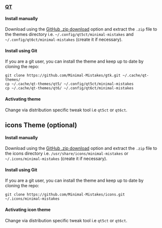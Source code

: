 ### [QT](https://www.qt.io/)

#### Install manually

Download using the [GitHub .zip download](https://github.com/minimal-mistakes/qt/archive/master.zip) option and extract the `.zip` file to the themes directory i.e. `~/.config/qt5ct/minimal-mistakes` and `~/.config/qt6ct/minimal-mistakes` (create it if necessary).

#### Install using Git

If you are a git user, you can install the theme and keep up to date by cloning the repo:

```
git clone https://github.com/Minimal-Mistakes/gtk.git ~/.cache/qt-themes/
cp ~/.cache/qt-themes/qt5/ ~/.config/qt5ct/minimal-mistakes
cp ~/.cache/qt-themes/qt6/ ~/.config/qt6ct/minimal-mistakes
```

#### Activating theme

Change via distribution specific tweak tool i.e `qt5ct` or `qt6ct`.

## icons Theme (optional)

#### Install manually

Download using the [GitHub .zip download](https://github.com/minimal-mistakes/icons/archive/master.zip) option and extract the `.zip` file to the icons directory i.e. `/usr/share/icons/minimal-mistakes` or `~/.icons/minimal-mistakes` (create it if necessary).

#### Install using Git

If you are a git user, you can install the theme and keep up to date by cloning the repo:

```
git clone https://github.com/Minimal-Mistakes/icons.git ~/.icons/minimal-mistakes
```

#### Activating icon theme

Change via distribution specific tweak tool i.e `qt5ct` or `qt6ct`.
